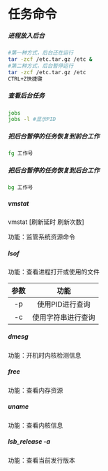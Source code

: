 

# 任务命令

##### 进程放入后台

```bash
#第一种方式，后台还在运行
tar -zcf /etc.tar.gz /etc &
#第二种方式，后台暂停运行
tar -zcf /etc.tar.gz /etc
CTRL+Z快捷键
```

##### 查看后台任务

```bash
jobs
jobs -l	#显示PID
```

##### 把后台暂停的任务恢复到前台工作

```bash
fg 工作号
```

##### 把后台暂停的任务恢复到后台工作

```bash
bg 工作号
```



##### vmstat

vmstat [刷新延时 刷新次数]

功能：监管系统资源命令

##### lsof

功能：查看进程打开或使用的文件

| 参数 |        功能        |
| :--: | :----------------: |
|  -p  |  使用PID进行查询   |
|  -c  | 使用字符串进行查询 |

##### dmesg

功能：开机时内核检测信息

##### free

功能：查看内存资源

##### uname

功能：查看内核信息

##### lsb_release -a

功能：查看当前发行版本

